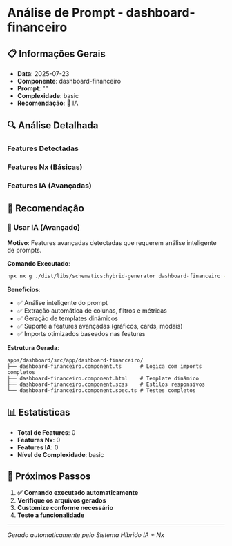 # Análise de Prompt - dashboard-financeiro

## 📋 Informações Gerais

- **Data**: 2025-07-23
- **Componente**: dashboard-financeiro
- **Prompt**: ""
- **Complexidade**: basic
- **Recomendação**: 🤖 IA

## 🔍 Análise Detalhada

### Features Detectadas


### Features Nx (Básicas)


### Features IA (Avançadas)


## 🎯 Recomendação

### 🤖 Usar IA (Avançado)

**Motivo**: Features avançadas detectadas que requerem análise inteligente de prompts.

**Comando Executado**:
```bash
npx nx g ./dist/libs/schematics:hybrid-generator dashboard-financeiro --prompt="" --forceAI=true
```

**Benefícios**:
- ✅ Análise inteligente do prompt
- ✅ Extração automática de colunas, filtros e métricas
- ✅ Geração de templates dinâmicos
- ✅ Suporte a features avançadas (gráficos, cards, modais)
- ✅ Imports otimizados baseados nas features

**Estrutura Gerada**:
```
apps/dashboard/src/app/dashboard-financeiro/
├── dashboard-financeiro.component.ts      # Lógica com imports completos
├── dashboard-financeiro.component.html    # Template dinâmico
├── dashboard-financeiro.component.scss    # Estilos responsivos
└── dashboard-financeiro.component.spec.ts # Testes completos
```

## 📊 Estatísticas

- **Total de Features**: 0
- **Features Nx**: 0
- **Features IA**: 0
- **Nível de Complexidade**: basic

## 🎯 Próximos Passos

1. **✅ Comando executado automaticamente**
2. **Verifique os arquivos gerados**
3. **Customize conforme necessário**
4. **Teste a funcionalidade**

---

*Gerado automaticamente pelo Sistema Híbrido IA + Nx*
